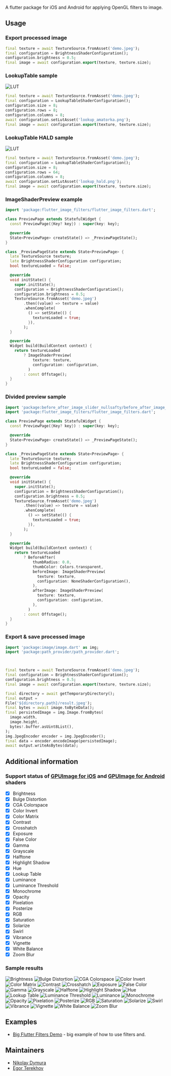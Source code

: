 A flutter package for iOS and Android for applying OpenGL filters to image.

## Usage

### Export processed image

```dart
final texture = await TextureSource.fromAsset('demo.jpeg');
final configuration = BrightnessShaderConfiguration();
configuration.brightness = 0.5;
final image = await configuration.export(texture, texture.size);
```

### LookupTable sample
![LUT](demos/lookup_amatorka.png)
```dart
final texture = await TextureSource.fromAsset('demo.jpeg');
final configuration = LookupTableShaderConfiguration();
configuration.size = 8;
configuration.rows = 8;
configuration.columns = 8;
await configuration.setLutAsset('lookup_amatorka.png');
final image = await configuration.export(texture, texture.size);
```

### LookupTable HALD sample
![LUT](demos/lookup_hald.png)
```dart
final texture = await TextureSource.fromAsset('demo.jpeg');
final configuration = LookupTableShaderConfiguration();
configuration.size = 8;
configuration.rows = 64;
configuration.columns = 8;
await configuration.setLutAsset('lookup_hald.png');
final image = await configuration.export(texture, texture.size);
```

### ImageShaderPreview example
```dart
import 'package:flutter_image_filters/flutter_image_filters.dart';

class PreviewPage extends StatefulWidget {
  const PreviewPage({Key? key}) : super(key: key);

  @override
  State<PreviewPage> createState() => _PreviewPageState();
}

class _PreviewPageState extends State<PreviewPage> {
  late TextureSource texture;
  late BrightnessShaderConfiguration configuration;
  bool textureLoaded = false;

  @override
  void initState() {
    super.initState();
    configuration = BrightnessShaderConfiguration();
    configuration.brightness = 0.5;
    TextureSource.fromAsset('demo.jpeg')
        .then((value) => texture = value)
        .whenComplete(
          () => setState(() {
            textureLoaded = true;
          }),
        );
  }

  @override
  Widget build(BuildContext context) {
    return textureLoaded
        ? ImageShaderPreview(
            texture: texture,
            configuration: configuration,
          )
        : const Offstage();
  }
}
```

### Divided preview sample
```dart
import 'package:before_after_image_slider_nullsafty/before_after_image_slider_nullsafty.dart';
import 'package:flutter_image_filters/flutter_image_filters.dart';

class PreviewPage extends StatefulWidget {
  const PreviewPage({Key? key}) : super(key: key);

  @override
  State<PreviewPage> createState() => _PreviewPageState();
}

class _PreviewPageState extends State<PreviewPage> {
  late TextureSource texture;
  late BrightnessShaderConfiguration configuration;
  bool textureLoaded = false;

  @override
  void initState() {
    super.initState();
    configuration = BrightnessShaderConfiguration();
    configuration.brightness = 0.5;
    TextureSource.fromAsset('demo.jpeg')
        .then((value) => texture = value)
        .whenComplete(
          () => setState(() {
            textureLoaded = true;
          }),
        );
  }

  @override
  Widget build(BuildContext context) {
    return textureLoaded
        ? BeforeAfter(
            thumbRadius: 0.0,
            thumbColor: Colors.transparent,
            beforeImage: ImageShaderPreview(
              texture: texture,
              configuration: NoneShaderConfiguration(),
            ),
            afterImage: ImageShaderPreview(
              texture: texture,
              configuration: configuration,
            ),
          )
        : const Offstage();
  }
}
```

### Export & save processed image

```dart
import 'package:image/image.dart' as img;
import 'package:path_provider/path_provider.dart';



final texture = await TextureSource.fromAsset('demo.jpeg');
final configuration = BrightnessShaderConfiguration();
configuration.brightness = 0.5;
final image = await configuration.export(texture, texture.size);

final directory = await getTemporaryDirectory();
final output =
File('${directory.path}/result.jpeg');
final bytes = await image.toByteData();
final persistedImage = img.Image.fromBytes(
  image.width,
  image.height,
  bytes!.buffer.asUint8List(),
);
img.JpegEncoder encoder = img.JpegEncoder();
final data = encoder.encodeImage(persistedImage);
await output.writeAsBytes(data);
```

## Additional information

### Support status of [GPUImage for iOS](https://github.com/BradLarson/GPUImage2) and [GPUImage for Android](https://github.com/cats-oss/android-gpuimage) shaders

- [x] Brightness
- [x] Bulge Distortion
- [x] CGA Colorspace
- [x] Color Invert
- [x] Color Matrix
- [x] Contrast
- [x] Crosshatch
- [x] Exposure
- [x] False Color
- [x] Gamma
- [x] Grayscale
- [x] Halftone
- [x] Highlight Shadow
- [x] Hue
- [x] Lookup Table
- [x] Luminance
- [x] Luminance Threshold
- [x] Monochrome
- [x] Opacity
- [x] Pixelation
- [x] Posterize
- [x] RGB
- [x] Saturation
- [x] Solarize
- [x] Swirl
- [x] Vibrance
- [x] Vignette
- [x] White Balance
- [x] Zoom Blur

### Sample results

![Brightness](demos/Brightness.jpg)
![Bulge Distortion](demos/Bulge%20Distortion.jpg)
![CGA Colorspace](demos/CGA%20Colorspace.jpg)
![Color Invert](demos/Color%20Invert.jpg)
![Color Matrix](demos/Color%20Matrix.jpg)
![Contrast](demos/Contrast.jpg)
![Crosshatch](demos/Crosshatch.jpg)
![Exposure](demos/Exposure.jpg)
![False Color](demos/False%20Color.jpg)
![Gamma](demos/Gamma.jpg)
![Grayscale](demos/Grayscale.jpg)
![Halftone](demos/Halftone.jpg)
![Highlight Shadow](demos/Highlight%20Shadow.jpg)
![Hue](demos/Hue.jpg)
![Lookup Table](demos/Lookup%20Table.jpg)
![Luminance Threshold](demos/Luminance%20Threshold.jpg)
![Luminance](demos/Luminance.jpg)
![Monochrome](demos/Monochrome.jpg)
![Opacity](demos/Opacity.jpg)
![Pixelation](demos/Pixelation.jpg)
![Posterize](demos/Posterize.jpg)
![RGB](demos/RGB.jpg)
![Saturation](demos/Saturation.jpg)
![Solarize](demos/Solarize.jpg)
![Swirl](demos/Swirl.jpg)
![Vibrance](demos/Vibrance.jpg)
![Vignette](demos/Vignette.jpg)
![White Balance](demos/White%20Balance.jpg)
![Zoom Blur](demos/Zoom%20Blur.jpg)

## Examples

- [Big Flutter Filters Demo](https://github.com/nikolaydymura/image_filters_example) - big example of how to use filters and.

## Maintainers

- [Nikolay Dymura](https://github.com/nikolaydymura)
- [Egor Terekhov](https://github.com/EgorEko)